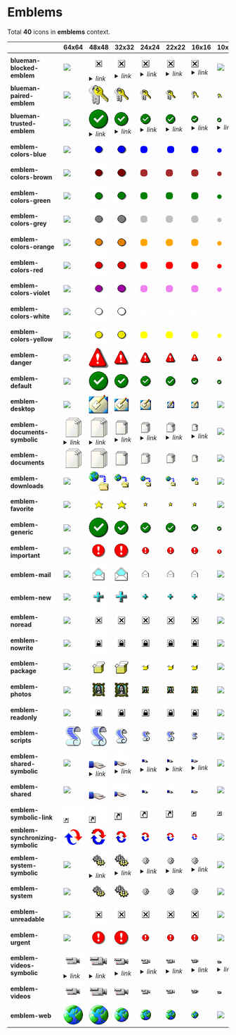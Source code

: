 # Emblems

Total **40** icons in **emblems** context.

| |**64x64**|**48x48**|**32x32**|**24x24**|**22x22**|**16x16**|**10x10**|
|-|-|-|-|-|-|-|-|
|**blueman-blocked-emblem**|![](64/blueman-blocked-emblem.png)|![](48/emblem-unreadable.png)<details><summary>*link*</summary>*emblem-unreadable.png*</details>|![](32/emblem-unreadable.png)<details><summary>*link*</summary>*emblem-unreadable.png*</details>|![](24/emblem-unreadable.png)<details><summary>*link*</summary>*emblem-unreadable.png*</details>|![](22/emblem-unreadable.png)<details><summary>*link*</summary>*emblem-unreadable.png*</details>|![](16/emblem-unreadable.png)<details><summary>*link*</summary>*emblem-unreadable.png*</details>|![](10/blueman-blocked-emblem.png)|
|**blueman-paired-emblem**|![](64/blueman-paired-emblem.png)|![](48/blueman-paired-emblem.png)|![](32/blueman-paired-emblem.png)|![](24/blueman-paired-emblem.png)|![](22/blueman-paired-emblem.png)|![](16/blueman-paired-emblem.png)|![](10/blueman-paired-emblem.png)|
|**blueman-trusted-emblem**|![](64/blueman-trusted-emblem.png)|![](48/emblem-default.png)<details><summary>*link*</summary>*emblem-default.png*</details>|![](32/emblem-default.png)<details><summary>*link*</summary>*emblem-default.png*</details>|![](24/emblem-default.png)<details><summary>*link*</summary>*emblem-default.png*</details>|![](22/emblem-default.png)<details><summary>*link*</summary>*emblem-default.png*</details>|![](16/emblem-default.png)<details><summary>*link*</summary>*emblem-default.png*</details>|![](10/emblem-default.png)<details><summary>*link*</summary>*emblem-default.png*</details>|
|**emblem-colors-blue**|![](64/emblem-colors-blue.png)|![](48/emblem-colors-blue.png)|![](32/emblem-colors-blue.png)|![](24/emblem-colors-blue.png)|![](22/emblem-colors-blue.png)|![](16/emblem-colors-blue.png)|![](10/emblem-colors-blue.png)|
|**emblem-colors-brown**|![](64/emblem-colors-brown.png)|![](48/emblem-colors-brown.png)|![](32/emblem-colors-brown.png)|![](24/emblem-colors-brown.png)|![](22/emblem-colors-brown.png)|![](16/emblem-colors-brown.png)|![](10/emblem-colors-brown.png)|
|**emblem-colors-green**|![](64/emblem-colors-green.png)|![](48/emblem-colors-green.png)|![](32/emblem-colors-green.png)|![](24/emblem-colors-green.png)|![](22/emblem-colors-green.png)|![](16/emblem-colors-green.png)|![](10/emblem-colors-green.png)|
|**emblem-colors-grey**|![](64/emblem-colors-grey.png)|![](48/emblem-colors-grey.png)|![](32/emblem-colors-grey.png)|![](24/emblem-colors-grey.png)|![](22/emblem-colors-grey.png)|![](16/emblem-colors-grey.png)|![](10/emblem-colors-grey.png)|
|**emblem-colors-orange**|![](64/emblem-colors-orange.png)|![](48/emblem-colors-orange.png)|![](32/emblem-colors-orange.png)|![](24/emblem-colors-orange.png)|![](22/emblem-colors-orange.png)|![](16/emblem-colors-orange.png)|![](10/emblem-colors-orange.png)|
|**emblem-colors-red**|![](64/emblem-colors-red.png)|![](48/emblem-colors-red.png)|![](32/emblem-colors-red.png)|![](24/emblem-colors-red.png)|![](22/emblem-colors-red.png)|![](16/emblem-colors-red.png)|![](10/emblem-colors-red.png)|
|**emblem-colors-violet**|![](64/emblem-colors-violet.png)|![](48/emblem-colors-violet.png)|![](32/emblem-colors-violet.png)|![](24/emblem-colors-violet.png)|![](22/emblem-colors-violet.png)|![](16/emblem-colors-violet.png)|![](10/emblem-colors-violet.png)|
|**emblem-colors-white**|![](64/emblem-colors-white.png)|![](48/emblem-colors-white.png)|![](32/emblem-colors-white.png)|![](24/emblem-colors-white.png)|![](22/emblem-colors-white.png)|![](16/emblem-colors-white.png)|![](10/emblem-colors-white.png)|
|**emblem-colors-yellow**|![](64/emblem-colors-yellow.png)|![](48/emblem-colors-yellow.png)|![](32/emblem-colors-yellow.png)|![](24/emblem-colors-yellow.png)|![](22/emblem-colors-yellow.png)|![](16/emblem-colors-yellow.png)|![](10/emblem-colors-yellow.png)|
|**emblem-danger**|![](64/emblem-danger.png)|![](48/emblem-danger.png)|![](32/emblem-danger.png)|![](24/emblem-danger.png)|![](22/emblem-danger.png)|![](16/emblem-danger.png)|![](10/emblem-danger.png)|
|**emblem-default**|![](64/emblem-default.png)|![](48/emblem-default.png)|![](32/emblem-default.png)|![](24/emblem-default.png)|![](22/emblem-default.png)|![](16/emblem-default.png)|![](10/emblem-default.png)|
|**emblem-desktop**|![](64/emblem-desktop.png)|![](48/emblem-desktop.png)|![](32/emblem-desktop.png)|![](24/emblem-desktop.png)|![](22/emblem-desktop.png)|![](16/emblem-desktop.png)|![](10/emblem-desktop.png)|
|**emblem-documents-symbolic**|![](64/emblem-documents.png)<details><summary>*link*</summary>*emblem-documents.png*</details>|![](48/emblem-documents.png)<details><summary>*link*</summary>*emblem-documents.png*</details>|![](32/emblem-documents.png)<details><summary>*link*</summary>*emblem-documents.png*</details>|![](24/emblem-documents.png)<details><summary>*link*</summary>*emblem-documents.png*</details>|![](22/emblem-documents.png)<details><summary>*link*</summary>*emblem-documents.png*</details>|![](16/emblem-documents.png)<details><summary>*link*</summary>*emblem-documents.png*</details>|![](10/emblem-documents-symbolic.png)|
|**emblem-documents**|![](64/emblem-documents.png)|![](48/emblem-documents.png)|![](32/emblem-documents.png)|![](24/emblem-documents.png)|![](22/emblem-documents.png)|![](16/emblem-documents.png)|![](10/emblem-documents.png)|
|**emblem-downloads**|![](64/emblem-downloads.png)|![](48/emblem-downloads.png)|![](32/emblem-downloads.png)|![](24/emblem-downloads.png)|![](22/emblem-downloads.png)|![](16/emblem-downloads.png)|![](10/emblem-downloads.png)|
|**emblem-favorite**|![](64/emblem-favorite.png)|![](48/emblem-favorite.png)|![](32/emblem-favorite.png)|![](24/emblem-favorite.png)|![](22/emblem-favorite.png)|![](16/emblem-favorite.png)|![](10/emblem-favorite.png)|
|**emblem-generic**|![](64/emblem-generic.png)|![](48/emblem-generic.png)|![](32/emblem-generic.png)|![](24/emblem-generic.png)|![](22/emblem-generic.png)|![](16/emblem-generic.png)|![](10/emblem-generic.png)|
|**emblem-important**|![](64/emblem-important.png)|![](48/emblem-important.png)|![](32/emblem-important.png)|![](24/emblem-important.png)|![](22/emblem-important.png)|![](16/emblem-important.png)|![](10/emblem-important.png)|
|**emblem-mail**|![](64/emblem-mail.png)|![](48/emblem-mail.png)|![](32/emblem-mail.png)|![](24/emblem-mail.png)|![](22/emblem-mail.png)|![](16/emblem-mail.png)|![](10/emblem-mail.png)|
|**emblem-new**|![](64/emblem-new.png)|![](48/emblem-new.png)|![](32/emblem-new.png)|![](24/emblem-new.png)|![](22/emblem-new.png)|![](16/emblem-new.png)|![](10/emblem-new.png)|
|**emblem-noread**|![](64/emblem-noread.png)|![](48/emblem-noread.png)|![](32/emblem-noread.png)|![](24/emblem-noread.png)|![](22/emblem-noread.png)|![](16/emblem-noread.png)|![](10/emblem-noread.png)|
|**emblem-nowrite**|![](64/emblem-nowrite.png)|![](48/emblem-nowrite.png)|![](32/emblem-nowrite.png)|![](24/emblem-nowrite.png)|![](22/emblem-nowrite.png)|![](16/emblem-nowrite.png)|![](10/emblem-nowrite.png)|
|**emblem-package**|![](64/emblem-package.png)|![](48/emblem-package.png)|![](32/emblem-package.png)|![](24/emblem-package.png)|![](22/emblem-package.png)|![](16/emblem-package.png)|![](10/emblem-package.png)|
|**emblem-photos**|![](64/emblem-photos.png)|![](48/emblem-photos.png)|![](32/emblem-photos.png)|![](24/emblem-photos.png)|![](22/emblem-photos.png)|![](16/emblem-photos.png)|![](10/emblem-photos.png)|
|**emblem-readonly**|![](64/emblem-readonly.png)|![](48/emblem-readonly.png)|![](32/emblem-readonly.png)|![](24/emblem-readonly.png)|![](22/emblem-readonly.png)|![](16/emblem-readonly.png)|![](10/emblem-readonly.png)|
|**emblem-scripts**|![](64/emblem-scripts.png)|![](48/emblem-scripts.png)|![](32/emblem-scripts.png)|![](24/emblem-scripts.png)|![](22/emblem-scripts.png)|![](16/emblem-scripts.png)|![](10/emblem-scripts.png)|
|**emblem-shared-symbolic**|![](64/emblem-shared-symbolic.png)|![](48/emblem-shared.png)<details><summary>*link*</summary>*emblem-shared.png*</details>|![](32/emblem-shared.png)<details><summary>*link*</summary>*emblem-shared.png*</details>|![](24/emblem-shared.png)<details><summary>*link*</summary>*emblem-shared.png*</details>|![](22/emblem-shared.png)<details><summary>*link*</summary>*emblem-shared.png*</details>|![](16/emblem-shared.png)<details><summary>*link*</summary>*emblem-shared.png*</details>|![](10/emblem-shared-symbolic.png)|
|**emblem-shared**|![](64/emblem-shared.png)|![](48/emblem-shared.png)|![](32/emblem-shared.png)|![](24/emblem-shared.png)|![](22/emblem-shared.png)|![](16/emblem-shared.png)|![](10/emblem-shared.png)|
|**emblem-symbolic-link**|![](64/emblem-symbolic-link.png)|![](48/emblem-symbolic-link.png)|![](32/emblem-symbolic-link.png)|![](24/emblem-symbolic-link.png)|![](22/emblem-symbolic-link.png)|![](16/emblem-symbolic-link.png)|![](10/emblem-symbolic-link.png)|
|**emblem-synchronizing-symbolic**|![](64/emblem-synchronizing-symbolic.png)|![](48/emblem-synchronizing-symbolic.png)|![](32/emblem-synchronizing-symbolic.png)|![](24/emblem-synchronizing-symbolic.png)|![](22/emblem-synchronizing-symbolic.png)|![](16/emblem-synchronizing-symbolic.png)|![](10/emblem-synchronizing-symbolic.png)|
|**emblem-system-symbolic**|![](64/emblem-system-symbolic.png)|![](48/emblem-system.png)<details><summary>*link*</summary>*emblem-system.png*</details>|![](32/emblem-system.png)<details><summary>*link*</summary>*emblem-system.png*</details>|![](24/emblem-system.png)<details><summary>*link*</summary>*emblem-system.png*</details>|![](22/emblem-system.png)<details><summary>*link*</summary>*emblem-system.png*</details>|![](16/emblem-system.png)<details><summary>*link*</summary>*emblem-system.png*</details>|![](10/emblem-system-symbolic.png)|
|**emblem-system**|![](64/emblem-system.png)|![](48/emblem-system.png)|![](32/emblem-system.png)|![](24/emblem-system.png)|![](22/emblem-system.png)|![](16/emblem-system.png)|![](10/emblem-system.png)|
|**emblem-unreadable**|![](64/emblem-unreadable.png)|![](48/emblem-unreadable.png)|![](32/emblem-unreadable.png)|![](24/emblem-unreadable.png)|![](22/emblem-unreadable.png)|![](16/emblem-unreadable.png)|![](10/emblem-unreadable.png)|
|**emblem-urgent**|![](64/emblem-urgent.png)|![](48/emblem-urgent.png)|![](32/emblem-urgent.png)|![](24/emblem-urgent.png)|![](22/emblem-urgent.png)|![](16/emblem-urgent.png)|![](10/emblem-urgent.png)|
|**emblem-videos-symbolic**|![](64/emblem-videos.png)<details><summary>*link*</summary>*emblem-videos.png*</details>|![](48/emblem-videos.png)<details><summary>*link*</summary>*emblem-videos.png*</details>|![](32/emblem-videos.png)<details><summary>*link*</summary>*emblem-videos.png*</details>|![](24/emblem-videos.png)<details><summary>*link*</summary>*emblem-videos.png*</details>|![](22/emblem-videos.png)<details><summary>*link*</summary>*emblem-videos.png*</details>|![](16/emblem-videos.png)<details><summary>*link*</summary>*emblem-videos.png*</details>|![](10/emblem-videos.png)<details><summary>*link*</summary>*emblem-videos.png*</details>|
|**emblem-videos**|![](64/emblem-videos.png)|![](48/emblem-videos.png)|![](32/emblem-videos.png)|![](24/emblem-videos.png)|![](22/emblem-videos.png)|![](16/emblem-videos.png)|![](10/emblem-videos.png)|
|**emblem-web**|![](64/emblem-web.png)|![](48/emblem-web.png)|![](32/emblem-web.png)|![](24/emblem-web.png)|![](22/emblem-web.png)|![](16/emblem-web.png)|![](10/emblem-web.png)|
